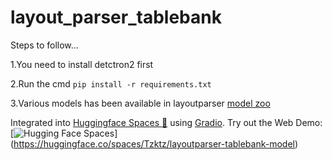 # layout_parser_tablebank
Steps to follow...

1.You need to install detctron2 first

2.Run the cmd  `pip install -r requirements.txt`

3.Various models has been available in layoutparser 
    [model zoo](https://layout-parser.readthedocs.io/en/latest/notes/modelzoo.html)
    
 Integrated into [Huggingface Spaces 🤗](https://huggingface.co/spaces) using [Gradio](https://github.com/gradio-app/gradio). Try out the Web Demo:[![Hugging Face Spaces](https://img.shields.io/badge/%F0%9F%A4%97%20Hugging%20Face-Spaces-blue)] (https://huggingface.co/spaces/Tzktz/layoutparser-tablebank-model)

